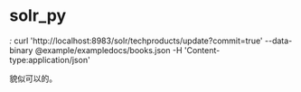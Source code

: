 # solr_py
<delete><query>*:*</query></delete>
curl 'http://localhost:8983/solr/techproducts/update?commit=true' --data-binary @example/exampledocs/books.json -H 'Content-type:application/json'

貌似可以的。

